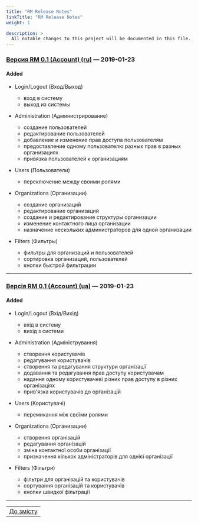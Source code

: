 ```yaml
---
title: "RM Release Notes"
linkTitle: "RM Release Notes"
weight: 1

description: >
  All notable changes to this project will be documented in this file.
---
```


### [Версия RM 0.1 (Account) (ru)] &mdash; 2019-01-23
#### Added

- Login/Logout (Вход/Выход)
  - вход в систему
  - выход из системы

- Administration (Администрирование)
  - создание пользователей
  - редактирование пользователей
  - добавление и изменение прав доступа пользователям
  - предоставление одному пользователю разных прав в разных организациях
  - привязка пользователей к организациям

- Users (Пользователи)
  - переключение между своими ролями

- Organizations (Организации)
  - создание организаций
  - редактирование организаций
  - создание и редактирование структуры организации
  - изменение контактного лица организации
  - назначение нескольких администраторов для одной организации

- Filters (Фильтры)
  - фильтры для организаций и пользователей
  - сортировка организаций, пользователей
  - кнопки быстрой фильтрации

___

### [Версія RM 0.1 (Account) (ua)] &mdash; 2019-01-23
#### Added

- Login/Logout (Вхід/Вихід)
  - вхід в систему
  - вихід з системи

- Administration (Адміністрування)
  - створення користувачів
  - редагування користувачів
  - створення та редагування структури організації
  - додавання та редагування прав доступу користувачам
  - надання одному користувачеві різних прав доступу в різних організаціях
  - прив'язка користувачів до організацій

- Users (Користувачі)
  - перемикання між своїми ролями

- Organizations (Организации)
  - створення організацій
  - редагування організацій
  - зміна контактної особи організації
  - призначення кількох адміністраторів для однієї організації

- Filters (Фільтри)
  - фільтри для організацій та користувачів
  - сортування організацій та користувачів
  - кнопки швидкої фільтрації
___
| |
|-|
| [До змісту](/docs/toc/) |

[Unreleased]: https://gitlab.rmsoft.io/rm-soft/rm-api/commits/RES-354-be-bulk-upload-permissions-and-roles
[Версия RM 0.1 (Account) (ru)]: https://gitlab.rmsoft.io/rm-soft/rm-api/commits/release-0.1
[Версія RM 0.1 (Account) (ua)]: https://gitlab.rmsoft.io/rm-soft/rm-api/commits/release-0.1
